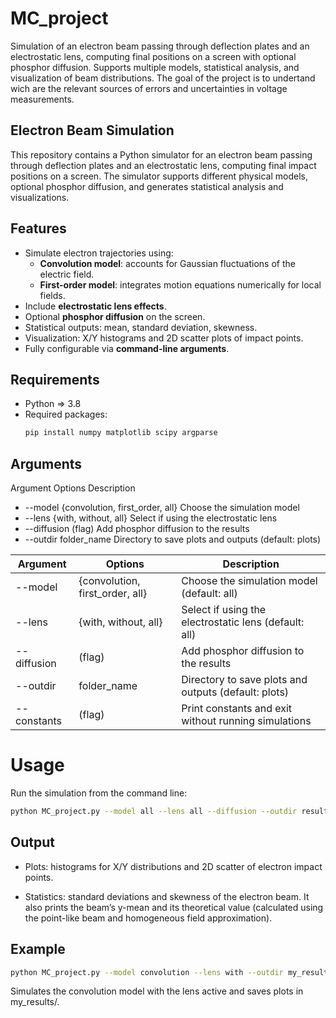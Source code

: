 # MC_project
Simulation of an electron beam passing through deflection plates and an electrostatic lens, computing final positions on a screen with optional phosphor diffusion. Supports multiple models, statistical analysis, and visualization of beam distributions. The goal of the project is to undertand wich are the relevant sources of errors and uncertainties in voltage measurements.


## Electron Beam Simulation

This repository contains a Python simulator for an electron beam passing through deflection plates and an electrostatic lens, computing final impact positions on a screen. The simulator supports different physical models, optional phosphor diffusion, and generates statistical analysis and visualizations.


## Features

- Simulate electron trajectories using:
  - **Convolution model**: accounts for Gaussian fluctuations of the electric field.
  - **First-order model**: integrates motion equations numerically for local fields.
- Include **electrostatic lens effects**.
- Optional **phosphor diffusion** on the screen.
- Statistical outputs: mean, standard deviation, skewness.
- Visualization: X/Y histograms and 2D scatter plots of impact points.
- Fully configurable via **command-line arguments**.


## Requirements

- Python => 3.8
- Required packages:
  ```bash
  pip install numpy matplotlib scipy argparse
  ```


## Arguments
 Argument    Options Description
- --model {convolution, first_order, all} Choose the simulation model
- --lens	{with, without, all}    Select if using the electrostatic lens
- --diffusion	(flag)  Add phosphor diffusion to the results
- --outdir	folder_name Directory to save plots and outputs (default: plots)

| Argument | Options | Description |
| ------------- | ------------- | ------------- |
| --model  |{convolution, first_order, all}  | Choose the simulation model (default: all) |
| --lens  | {with, without, all}  | Select if using the electrostatic lens (default: all)|
| --diffusion  | (flag)  | Add phosphor diffusion to the results |
| --outdir  | folder_name  | Directory to save plots and outputs (default: plots) |
| --constants | (flag) | Print constants and exit without running simulations |


# Usage
Run the simulation from the command line:

```bash
python MC_project.py --model all --lens all --diffusion --outdir results
```


## Output
- Plots: histograms for X/Y distributions and 2D scatter of electron impact points.

- Statistics: standard deviations and skewness of the electron beam. It also prints the beam’s y-mean and its theoretical value (calculated using the point-like beam and homogeneous field approximation).


## Example
```bash
python MC_project.py --model convolution --lens with --outdir my_results
```

Simulates the convolution model with the lens active and saves plots in my_results/.



